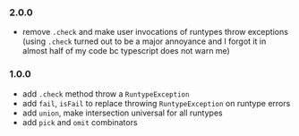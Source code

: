 ### 2.0.0

- remove `.check` and make user invocations of runtypes throw exceptions
  (using `.check` turned out to be a major annoyance and I forgot it in almost
  half of my code bc typescript does not warn me)

### 1.0.0

- add `.check` method throw a `RuntypeException`
- add `fail`, `isFail` to replace throwing `RuntypeException` on runtype errors
- add `union`, make intersection universal for all runtypes
- add `pick` and `omit` combinators
